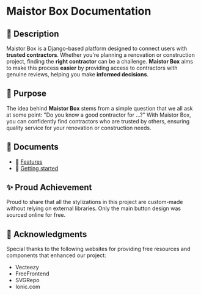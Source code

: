 
# Maistor Box Documentation

## 🚧 Description

Maistor Box is a Django-based platform designed to connect users with **trusted contractors**. Whether you're planning a
renovation or construction project, finding the **right contractor** can be a challenge. **Maistor Box** aims to make
this process **easier** by providing access to contractors with genuine reviews, helping you make **informed decisions**.

## 🎯 Purpose

The idea behind **Maistor Box** stems from a simple question that we all ask at some point: "Do you know a good
contractor for ...?"
With Maistor Box, you can confidently find contractors who are trusted by others, ensuring quality service for your
renovation or construction needs.


## 📜 Documents
- 🌟 [Features](docs/features.md)
- 🚀 [Getting started](docs/getting_started.md)


## ✨ Proud Achievement
Proud to share that all the stylizations in this project are custom-made without relying on external libraries. Only the main button design was sourced online for free.	
        
## 🙏 Acknowledgments
Special thanks to the following websites for providing free resources and components that enhanced our project:
- Vecteezy
- FreeFrontend
- SVGRepo
- Ionic.com